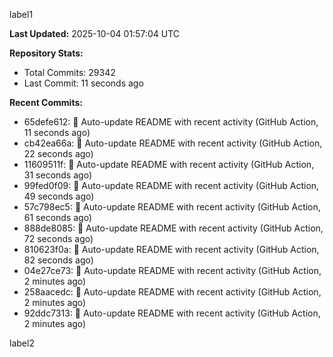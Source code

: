 
label1 
<!-- ACTIVITY_START -->
**Last Updated:** 2025-10-04 01:57:04 UTC

**Repository Stats:**
- Total Commits: 29342
- Last Commit: 11 seconds ago

**Recent Commits:**
- 65defe612: 🤖 Auto-update README with recent activity (GitHub Action, 11 seconds ago)
- cb42ea66a: 🤖 Auto-update README with recent activity (GitHub Action, 22 seconds ago)
- 11609511f: 🤖 Auto-update README with recent activity (GitHub Action, 31 seconds ago)
- 99fed0f09: 🤖 Auto-update README with recent activity (GitHub Action, 49 seconds ago)
- 57c798ec5: 🤖 Auto-update README with recent activity (GitHub Action, 61 seconds ago)
- 888de8085: 🤖 Auto-update README with recent activity (GitHub Action, 72 seconds ago)
- 810623f0a: 🤖 Auto-update README with recent activity (GitHub Action, 82 seconds ago)
- 04e27ce73: 🤖 Auto-update README with recent activity (GitHub Action, 2 minutes ago)
- 258aacedc: 🤖 Auto-update README with recent activity (GitHub Action, 2 minutes ago)
- 92ddc7313: 🤖 Auto-update README with recent activity (GitHub Action, 2 minutes ago)
<!-- ACTIVITY_END -->

label2
